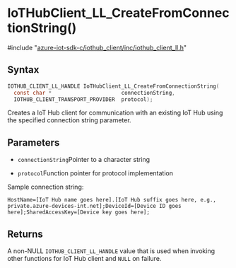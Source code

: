 # IoTHubClient_LL_CreateFromConnectionString()

\#include "[azure-iot-sdk-c/iothub_client/inc/iothub_client_ll.h](../iot-c-ref-iothub-client-ll-h.md)"  

## Syntax

```C
IOTHUB_CLIENT_LL_HANDLE IoTHubClient_LL_CreateFromConnectionString(
  const char *                      connectionString,
  IOTHUB_CLIENT_TRANSPORT_PROVIDER  protocol);
```

Creates a IoT Hub client for communication with an existing IoT Hub using the specified connection string parameter.

## Parameters
* `connectionString`Pointer to a character string 

* `protocol`Function pointer for protocol implementation

Sample connection string: 
```
HostName=[IoT Hub name goes here].[IoT Hub suffix goes here, e.g., private.azure-devices-int.net];DeviceId=[Device ID goes here];SharedAccessKey=[Device key goes here];

```

## Returns
A non-NULL `IOTHUB_CLIENT_LL_HANDLE` value that is used when invoking other functions for IoT Hub client and `NULL` on failure.

